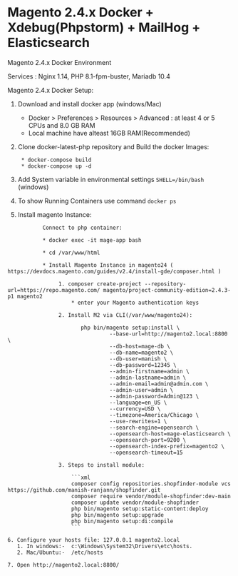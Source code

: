# Magento 2.4.x Docker + Xdebug(Phpstorm) + MailHog + Elasticsearch 

Magento 2.4.x Docker Environment

Services  : Nginx 1.14, PHP 8.1-fpm-buster, Mariadb 10.4


Magento 2.4.x Docker Setup:

1. Download and install docker app (windows/Mac)

    * Docker > Preferences > Resources > Advanced : at least 4 or 5 CPUs and 8.0 GB RAM
    * Local machine have alteast 16GB RAM(Recommended)    

2. Clone docker-latest-php repository and Build the docker Images:

        * docker-compose build
        * docker-compose up -d

3. Add System variable in environmental settings ```SHELL=/bin/bash``` (windows)

4. To show Running Containers use command ```docker ps```

5. Install magento Instance:

```
           Connect to php container: 
           
           * docker exec -it mage-app bash
           
           * cd /var/www/html
            
           * Install Magento Instance in magento24 ( https://devdocs.magento.com/guides/v2.4/install-gde/composer.html )
          
          	    1. composer create-project --repository-url=https://repo.magento.com/ magento/project-community-edition=2.4.3-p1 magento2
          		    * enter your Magento authentication keys
          		    
          		2. Install M2 via CLI(/var/www/magento24):
                       
                       php bin/magento setup:install \
                                --base-url=http://magento2.local:8800 \
                                --db-host=mage-db \
                                --db-name=magento2 \
                                --db-user=manish \
                                --db-password=12345 \
                                --admin-firstname=admin \
                                --admin-lastname=admin \
                                --admin-email=admin@admin.com \
                                --admin-user=admin \
                                --admin-password=Admin@123 \
                                --language=en_US \
                                --currency=USD \
                                --timezone=America/Chicago \
                                --use-rewrites=1 \
                                --search-engine=opensearch \
                                --opensearch-host=mage-elasticsearch \
                                --opensearch-port=9200 \
                                --opensearch-index-prefix=magento2 \
                                --opensearch-timeout=15        
                           
                3. Steps to install module:
                
                    ```xml
                    composer config repositories.shopfinder-module vcs https://github.com/manish-ranjann/shopfinder.git
                    composer require vendor/module-shopfinder:dev-main
                    composer update vendor/module-shopfinder
                    php bin/magento setup:static-content:deploy 
                    php bin/magento setup:upgrade
                    php bin/magento setup:di:compile
                    ```        

6. Configure your hosts file: 127.0.0.1 magento2.local 
   1. In windows:-  c:\Windows\System32\Drivers\etc\hosts.
   2. Mac/Ubuntu:-  /etc/hosts

7. Open http://magento2.local:8800/ 

